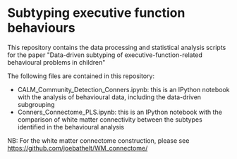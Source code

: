 # Subtyping executive function behaviours
This repository contains the data processing and statistical analysis scripts for the paper "Data-driven subtyping of executive-function-related behavioural problems in children"

The following files are contained in this repository:
- CALM_Community_Detection_Conners.ipynb: this is an IPython notebook with the analysis of behavioural data, including the data-driven subgrouping
- Conners_Connectome_PLS.ipynb: this is an IPython notebook with the comparison of white matter connectivity between the subtypes identified in the behavioural analysis

NB: For the white matter connectome construction, please see https://github.com/joebathelt/WM_connectome/
